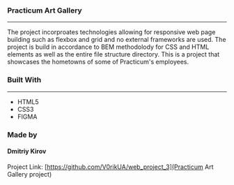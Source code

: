 ### Practicum Art Gallery

---

The project incorproates technologies allowing for responsive web page building such as flexbox and grid and no external frameworks are used. The project is build in accordance to BEM methodolody for CSS and HTML elements as well as the entire file structure directory. This is a project that showcases the hometowns of some of Practicum's employees.

### Built With

---

- HTML5
- CSS3
- FIGMA

### Made by

<h4>Dmitriy Kirov</h4>

Project Link: [https://github.com/V0rikUA/web_project_3](Practicum Art Gallery project)
